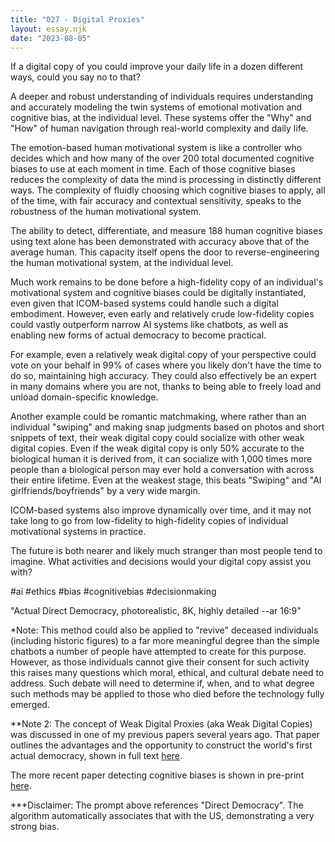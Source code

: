 ```yaml
---
title: "027 - Digital Proxies"
layout: essay.njk
date: "2023-08-05"
---
```


If a digital copy of you could improve your daily life in a dozen different ways, could you say no to that?

A deeper and robust understanding of individuals requires understanding and accurately modeling the twin systems of emotional motivation and cognitive bias, at the individual level. These systems offer the "Why" and "How" of human navigation through real-world complexity and daily life.

The emotion-based human motivational system is like a controller who decides which and how many of the over 200 total documented cognitive biases to use at each moment in time. Each of those cognitive biases reduces the complexity of data the mind is processing in distinctly different ways. The complexity of fluidly choosing which cognitive biases to apply, all of the time, with fair accuracy and contextual sensitivity, speaks to the robustness of the human motivational system.

The ability to detect, differentiate, and measure 188 human cognitive biases using text alone has been demonstrated with accuracy above that of the average human. This capacity itself opens the door to reverse-engineering the human motivational system, at the individual level.

Much work remains to be done before a high-fidelity copy of an individual's motivational system and cognitive biases could be digitally instantiated, even given that ICOM-based systems could handle such a digital embodiment. However, even early and relatively crude low-fidelity copies could vastly outperform narrow AI systems like chatbots, as well as enabling new forms of actual democracy to become practical.

For example, even a relatively weak digital copy of your perspective could vote on your behalf in 99% of cases where you likely don't have the time to do so, maintaining high accuracy. They could also effectively be an expert in many domains where you are not, thanks to being able to freely load and unload domain-specific knowledge.

Another example could be romantic matchmaking, where rather than an individual "swiping" and making snap judgments based on photos and short snippets of text, their weak digital copy could socialize with other weak digital copies. Even if the weak digital copy is only 50% accurate to the biological human it is derived from, it can socialize with 1,000 times more people than a biological person may ever hold a conversation with across their entire lifetime. Even at the weakest stage, this beats "Swiping" and "AI girlfriends/boyfriends" by a very wide margin.

ICOM-based systems also improve dynamically over time, and it may not take long to go from low-fidelity to high-fidelity copies of individual motivational systems in practice.

The future is both nearer and likely much stranger than most people tend to imagine. What activities and decisions would your digital copy assist you with?

#ai #ethics #bias #cognitivebias #decisionmaking

"Actual Direct Democracy, photorealistic, 8K, highly detailed --ar 16:9"

\*Note: This method could also be applied to "revive" deceased individuals (including historic figures) to a far more meaningful degree than the simple chatbots a number of people have attempted to create for this purpose. However, as those individuals cannot give their consent for such activity this raises many questions which moral, ethical, and cultural debate need to address. Such debate will need to determine if, when, and to what degree such methods may be applied to those who died before the technology fully emerged.

\*\*Note 2: The concept of Weak Digital Proxies (aka Weak Digital Copies) was discussed in one of my previous papers several years ago. That paper outlines the advantages and the opportunity to construct the world's first actual democracy, shown in full text [here](https://www.researchgate.net/publication/353396376_E-governance_with_ethical_living_democracy).

The more recent paper detecting cognitive biases is shown in pre-print [here](https://www.researchgate.net/publication/372078491_Cognitive_Biases_in_Natural_Language_Automatically_Detecting_Differentiating_and_Measuring_Bias_in_Text).

\*\*\*Disclaimer: The prompt above references "Direct Democracy". The algorithm automatically associates that with the US, demonstrating a very strong bias.
